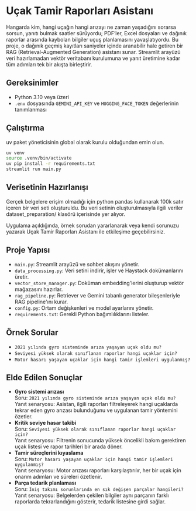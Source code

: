 # Uçak Tamir Raporları Asistanı

Hangarda kim, hangi uçağın hangi arızayı ne zaman yaşadığını sorarsa sorsun, yanıtı bulmak saatler sürüyordu; PDF’ler, Excel dosyaları ve dağınık raporlar arasında kaybolan bilgiler uçuş planlamasını yavaşlatıyordu. Bu proje, o dağınık geçmiş kayıtları saniyeler içinde aranabilir hale getiren bir RAG (Retrieval-Augmented Generation) asistanı sunar. Streamlit arayüzü veri hazırlamadan vektör veritabanı kurulumuna ve yanıt üretimine kadar tüm adımları tek bir akışta birleştirir.

## Gereksinimler
- Python 3.10 veya üzeri
- `.env` dosyasında `GEMINI_API_KEY` ve `HUGGING_FACE_TOKEN` değerlerinin tanımlanması

## Çalıştırma
uv paket yöneticisinin global olarak kurulu olduğundan emin olun.

```bash
uv venv
source .venv/bin/activate
uv pip install -r requirements.txt
streamlit run main.py
```

## Verisetinin Hazırlanışı
Gerçek belgelere erişim olmadığı için python pandas kullanarak 100k satır içeren bir veri seti oluşturuldu.
Bu veri setinin oluşturulmasıyla ilgili veriler dataset_preparation/ klasörü içerisinde yer alıyor.

Uygulama açıldığında, örnek sorudan yararlanarak veya kendi sorunuzu yazarak Uçak Tamir Raporları Asistanı ile etkileşime geçebilirsiniz.

## Proje Yapısı
- `main.py`: Streamlit arayüzü ve sohbet akışını yönetir.
- `data_processing.py`: Veri setini indirir, işler ve Haystack dokümanlarını üretir.
- `vector_store_manager.py`: Doküman embedding'lerini oluşturup vektör mağazasını hazırlar.
- `rag_pipeline.py`: Retriever ve Gemini tabanlı generator bileşenleriyle RAG pipeline'ını kurar.
- `config.py`: Ortam değişkenleri ve model ayarlarını yönetir.
- `requirements.txt`: Gerekli Python bağımlılıklarını listeler.

## Örnek Sorular
- `2021 yılında gyro sisteminde arıza yaşayan uçak oldu mu?`
- `Seviyesi yüksek olarak sınıflanan raporlar hangi uçaklar için?`
- `Motor hasarı yaşayan uçaklar için hangi tamir işlemleri uygulanmış?`

## Elde Edilen Sonuçlar
- **Gyro sistemi arızası**  
  Soru: `2021 yılında gyro sisteminde arıza yaşayan uçak oldu mu?`  
  Yanıt senaryosu: Asistan, ilgili raporları filtreleyerek hangi uçaklarda tekrar eden gyro arızası bulunduğunu ve uygulanan tamir yöntemini özetler.
- **Kritik seviye hasar takibi**  
  Soru: `Seviyesi yüksek olarak sınıflanan raporlar hangi uçaklar için?`  
  Yanıt senaryosu: Filtrenin sonucunda yüksek öncelikli bakım gerektiren uçak listesi ve rapor tarihleri bir arada döner.
- **Tamir süreçlerini kıyaslama**  
  Soru: `Motor hasarı yaşayan uçaklar için hangi tamir işlemleri uygulanmış?`  
  Yanıt senaryosu: Motor arızası raporları karşılaştırılır, her bir uçak için onarım adımları ve süreleri özetlenir.
- **Parça tedarik planlaması**  
  Soru: `İniş takımı sorunlarında en sık değişen parçalar hangileri?`  
  Yanıt senaryosu: Belgelerden çekilen bilgiler aynı parçanın farklı raporlarda tekrarlandığını gösterir, tedarik listesine girdi sağlar.

